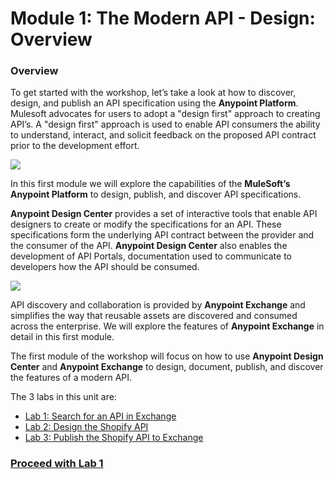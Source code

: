 # Module 1: The Modern API - Design: Overview

### Overview

To get started with the workshop, let’s take a look at how to discover, design, and publish an API specification using the **Anypoint Platform**. Mulesoft advocates for users to adopt a "design first" approach to creating API’s. A "design first" approach is used to enable API consumers the ability to understand, interact, and solicit feedback on the proposed API contract prior to the development effort.

![](https://lh3.googleusercontent.com/mLdqFDj1eZvPgm2uSaXiA3X6RvybTrNExaLibBqWgxSZ_06ercA9xvmRbuZGoYIZQWY8I6LgeqrzhgBeFBrYgFfFO6F5RtqgXNljM4gc4HCbU0vwYig9KV41-0on-sT-vUj-aTDkH-gV)

In this first module we will explore the capabilities of the **MuleSoft’s Anypoint Platform** to design, publish, and discover API specifications.

**Anypoint Design Center** provides a set of interactive tools that enable API designers to create or modify the specifications for an API. These specifications form the underlying API contract between the provider and the consumer of the API. **Anypoint Design Center** also enables the development of API Portals, documentation used to communicate to developers how the API should be consumed.

![](https://lh5.googleusercontent.com/5uCuL-pEFcQgbL0LrUyTZBUgc8ukRXzXPMYwVGTn_nKCFAIECroJkJ5rAb0WPU_UbJMCCcmRpEFt0XQ5EhOuwvWed0-KkBQhTNQ6_l5A0fQHySdKVh9Lg5cJUqE47oLCgEdSx56g2FRP)

API discovery and collaboration is provided by **Anypoint Exchange** and simplifies the way that reusable assets are discovered and consumed across the enterprise. We will explore the features of **Anypoint Exchange** in detail in this first module.

The first module of the workshop will focus on how to use **Anypoint Design Center** and **Anypoint Exchange** to design, document, publish, and discover the features of a modern API.

The 3 labs in this unit are:

*   [Lab 1: Search for an API in Exchange](https://docs.google.com/presentation/d/19nDdisPdAwV1Gll4ggGqn4cCHZLAwzMN9wx-ODshCRo/edit#slide=id.g12467c2d1c8_0_45)
*   [Lab 2: Design the Shopify API](http://workshop.tools.mulesoft.com/modules/module1_lab2)
*   [Lab 3: Publish the Shopify API to Exchange](http://workshop.tools.mulesoft.com/modules/module1_lab3)

### [Proceed with Lab 1](/module1-lab1)
